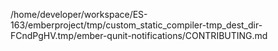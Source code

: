 /home/developer/workspace/ES-163/emberproject/tmp/custom_static_compiler-tmp_dest_dir-FCndPgHV.tmp/ember-qunit-notifications/CONTRIBUTING.md